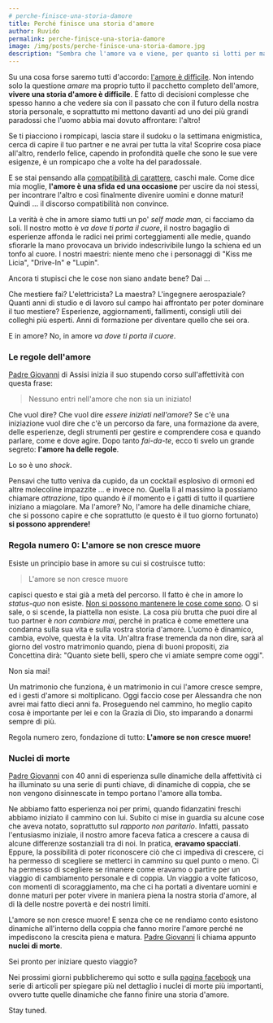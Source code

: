 ```yaml
---
# perche-finisce-una-storia-damore
title: Perché finisce una storia d'amore
author: Ruvido
permalink: perche-finisce-una-storia-damore
image: /img/posts/perche-finisce-una-storia-damore.jpg
description: "Sembra che l'amore va e viene, per quanto si lotti per mantenerlo, sempre ci sfugge dalle mani. Se sei qui a leggere, sai cosa intendo. Ora la domanda è: come è possibile che sia finita?!"
---
```


Su una cosa forse saremo tutti d'accordo: [l'amore è difficile](http://5p2p.it/2015/01/27/stare-insieme-e-difficile.html). Non intendo solo la questione _amare_ ma proprio tutto il pacchetto completo dell'amore, **vivere una storia d'amore è difficile**. È fatto di decisioni complesse che spesso hanno a che vedere sia con il passato che con il futuro della nostra storia personale, e soprattutto mi mettono davanti ad uno dei più grandi paradossi che l'uomo abbia mai dovuto affrontare: l'altro!


Se ti piacciono i rompicapi, lascia stare il sudoku o la settimana enigmistica, cerca di capire il tuo partner e ne avrai per tutta la vita! Scoprire cosa piace all'altro, renderlo felice, capendo in profondità quelle che sono le sue vere esigenze, è un rompicapo che a volte ha del paradossale.

E se stai pensando alla [compatibilità di carattere](http://5p2p.it/per-incompatibilita-di-carattere), caschi male. Come dice mia moglie, **l'amore è una sfida ed una occasione** per uscire da noi stessi, per incontrare l'altro e così finalmente divenire uomini e donne maturi! Quindi ... il discorso compatibilità non convince.

La verità è che in amore siamo tutti un po' _self made man_, ci facciamo da soli. Il nostro motto è _va dove ti porta il cuore_, il nostro bagaglio di esperienze affonda le radici nei primi corteggiamenti alle medie, quando sfiorarle la mano provocava un brivido indescrivibile lungo la schiena ed un tonfo al cuore. I nostri maestri: niente meno che i personaggi di "Kiss me Licia", "Drive-In" e "Lupin".

Ancora ti stupisci che le cose non siano andate bene? Dai ...

Che mestiere fai? L'elettricista? La maestra? L'ingegnere aerospaziale? Quanti anni di studio e di lavoro sul campo hai affrontato per poter dominare il tuo mestiere? Esperienze, aggiornamenti, fallimenti, consigli utili dei colleghi più esperti. Anni di formazione per diventare quello che sei ora.

E in amore? No, in amore _va dove ti porta il cuore_.

### Le regole dell'amore

[Padre Giovanni](https://www.amazon.it/gp/product/8827005781/ref=as_li_ss_tl?ie=UTF8&camp=3370&creative=24114&creativeASIN=8827005781&linkCode=as2&tag=5pani2pesci-21) di Assisi inizia il suo stupendo corso sull'affettività con questa frase:

> Nessuno entri nell'amore che non sia un iniziato!

Che vuol dire? Che vuol dire _essere iniziati nell'amore_? Se c'è una iniziazione vuol dire che c'è un percorso da fare, una formazione da avere, delle esperienze, degli strumenti per gestire e comprendere cosa e quando parlare, come e dove agire. Dopo tanto _fai-da-te_, ecco ti svelo un grande segreto: **l'amore ha delle regole**.

Lo so è uno _shock_.

Pensavi che tutto veniva da cupido, da un cocktail esplosivo di ormoni ed altre molecoline impazzite ... e invece no. Quella lì al massimo la possiamo chiamare _attrazione_, tipo quando è _il_ momento e i gatti di tutto il quartiere iniziano a miagolare. Ma l'amore? No, l'amore ha delle dinamiche chiare, che si possono capire e che soprattutto (e questo è il tuo giorno fortunato) **si possono apprendere!**

### Regola numero 0: L'amore se non cresce muore

Esiste un principio base in amore su cui si costruisce tutto:

> L'amore se non cresce muore

capisci questo e stai già a metà del percorso. Il fatto è che in amore lo _status-quo_ non esiste. [Non si possono mantenere le cose come sono](http://5p2p.it/che-coppia-sei). O si sale, o si scende, la piattella non esiste. La cosa più brutta che puoi dire al tuo partner è _non cambiare mai_, perché in pratica è come emettere una condanna sulla sua vita e sulla vostra storia d'amore. L'uomo è dinamico, cambia, evolve, questa è la vita. Un'altra frase tremenda da non dire, sarà al giorno del vostro matrimonio quando, piena di buoni propositi, zia Concettina dirà: "Quanto siete belli, spero che vi amiate sempre come oggi".

Non sia mai!

Un matrimonio che funziona, è un matrimonio in cui l'amore cresce sempre, ed i gesti d'amore si moltiplicano. Oggi faccio cose per Alessandra che non avrei mai fatto dieci anni fa. Proseguendo nel cammino, ho meglio capito cosa è importante per lei e con la Grazia di Dio, sto imparando a donarmi sempre di più.

Regola numero zero, fondazione di tutto: **L'amore se non cresce muore!**

### Nuclei di morte

[Padre Giovanni](https://www.amazon.it/gp/product/8827005781/ref=as_li_ss_tl?ie=UTF8&camp=3370&creative=24114&creativeASIN=8827005781&linkCode=as2&tag=5pani2pesci-21) con 40 anni di esperienza sulle dinamiche della affettività ci ha illuminato su una serie di punti chiave, di dinamiche di coppia, che se non vengono disinnescate in tempo portano l'amore alla tomba.

Ne abbiamo fatto esperienza noi per primi, quando fidanzatini freschi abbiamo iniziato il cammino con lui. Subito ci mise in guardia su alcune cose che aveva notato, soprattutto sul _rapporto non paritario_. Infatti, passato l'entusiasmo iniziale, il nostro amore faceva fatica a crescere a causa di alcune differenze sostanziali tra di noi. In pratica, **eravamo spacciati**. Eppure, la possibilità di poter riconoscere ciò che ci impediva di crescere, ci ha permesso di scegliere se metterci in cammino su quel punto o meno. Ci ha permesso di scegliere se rimanere come eravamo o partire per un viaggio di cambiamento personale e di coppia. Un viaggio a volte faticoso, con momenti di scoraggiamento, ma che ci ha portati a diventare uomini e donne maturi per poter vivere in maniera piena la nostra storia d'amore, al di là delle nostre povertà e dei nostri limiti.

L'amore se non cresce muore! E senza che ce ne rendiamo conto esistono dinamiche all'interno della coppia che fanno morire l'amore perché ne impediscono la crescita piena e matura. [Padre Giovanni](https://www.amazon.it/gp/product/8827005781/ref=as_li_ss_tl?ie=UTF8&camp=3370&creative=24114&creativeASIN=8827005781&linkCode=as2&tag=5pani2pesci-21) li chiama appunto **nuclei di morte**.

Sei pronto per iniziare questo viaggio?

Nei prossimi giorni pubblicheremo qui sotto e sulla [pagina facebook](https://www.facebook.com/5pani2pesci/) una serie di articoli per spiegare più nel dettaglio i nuclei di morte più importanti, ovvero tutte quelle dinamiche che fanno finire una storia d'amore.

Stay tuned.
